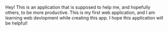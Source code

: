 Hey! This is an application that is supposed to help me, and hopefully others, to be more productive. This is my first web application, and I am learning web devlopment while creating this app. 
I hope this application will be helpful!
